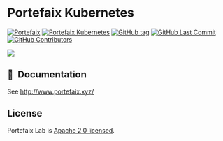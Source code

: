 # Portefaix Kubernetes

[![Portefaix](https://img.shields.io/badge/portefaix-%23F46800.svg?&logo=portefaix&logoColor=white)](https://portefaix.xyz)
[![Portefaix Kubernetes](https://img.shields.io/badge/Portefaix%20Kubernetes-blue)](https://grafana.github.io/grafana-operator/)
[![GitHub tag](https://img.shields.io/github/tag/portefaix/portefaix-kubernetes.svg)](https://github.com/portefaix/portefaix-kubernetes/tags)
[![GitHub Last Commit](https://img.shields.io/github/last-commit/portefaix/portefaix-kubernetes)](https://github.com/portefaix/portefaix-kubernetes/tags)
[![GitHub Contributors](https://img.shields.io/github/contributors/portefaix/portefaix-kubernetes)](https://github.com/portefaix/portefaix-kubernetes/tags)

<a href="https://bestpractices.coreinfrastructure.org/projects/4462"><img src="https://bestpractices.coreinfrastructure.org/projects/4462/badge"></a>

## :book:&nbsp; Documentation

See http://www.portefaix.xyz/

## License

Portefaix Lab is [Apache 2.0 licensed](./LICENSE).
